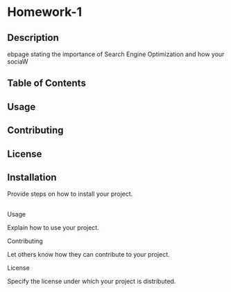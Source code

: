# Homework-1

## Description
ebpage stating the importance of Search Engine Optimization and how your sociaW


## Table of Contents



## Usage

## Contributing

## License


## Installation

Provide steps on how to install your project.

##
Usage

Explain how to use your project.


Contributing

Let others know how they can contribute to your project.


License

Specify the license under which your project is distributed.

